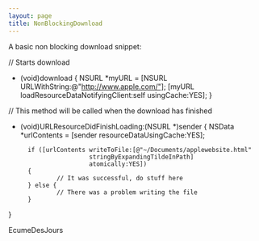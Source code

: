 ```yaml
---
layout: page
title: NonBlockingDownload
---
```


A basic non blocking download snippet:

    
// Starts download
- (void)download
{
        NSURL *myURL = [NSURL URLWithString:@"http://www.apple.com/"];
        [myURL loadResourceDataNotifyingClient:self usingCache:YES];
}

// This method will be called when the download has finished
- (void)URLResourceDidFinishLoading:(NSURL *)sender
{
        NSData *urlContents = [sender resourceDataUsingCache:YES];

        if ([urlContents writeToFile:[@"~/Documents/applewebsite.html"
                         stringByExpandingTildeInPath]
                         atomically:YES])
        {
                // It was successful, do stuff here
        } else {
                // There was a problem writing the file
        }
}
 

EcumeDesJours

